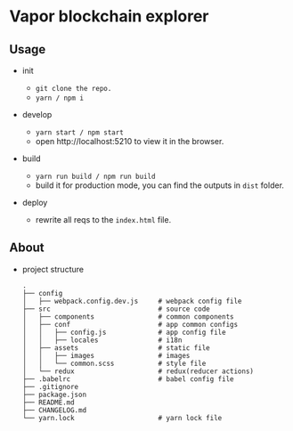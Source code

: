 # Vapor blockchain explorer

## Usage
- init
  - ```git clone the repo.```
  - ```yarn / npm i```

- develop
  - ```yarn start / npm start```
  - open http://localhost:5210 to view it in the browser.

- build
  - ```yarn run build / npm run build```
  - build it for production mode, you can find the outputs in ``` dist ``` folder.

- deploy
  - rewrite all reqs to the ``` index.html ``` file.

## About
- project structure
  ```
  .
  ├── config                        
  │   ├── webpack.config.dev.js     # webpack config file
  ├── src                           # source code
  │   ├── components                # common components
  │   ├── conf                      # app common configs
  │   │   ├── config.js             # app config file
  │   │   ├── locales               # i18n
  │   ├── assets                    # static file
  │   │   ├── images                # images
  │   │   └── common.scss           # style file
  │   └── redux                     # redux(reducer actions)
  ├── .babelrc                      # babel config file
  ├── .gitignore                    
  ├── package.json                  
  ├── README.md                    
  ├── CHANGELOG.md                     
  └── yarn.lock                     # yarn lock file
  ```


